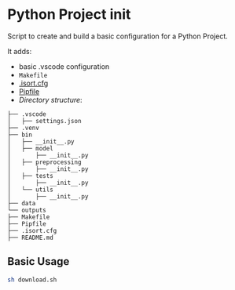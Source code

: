 # Python Project init

Script to create and build a basic configuration for a Python Project.

 It adds:
-  basic .vscode configuration
-  `Makefile`
-  [.isort.cfg](https://github.com/PyCQA/isort)
-  [Pipfile](https://pipenv-fork.readthedocs.io/en/latest/)
-  *Directory structure*:

```text
├── .vscode
│   ├── settings.json
├── .venv
├── bin
│   ├── __init__.py
│   ├── model
│       ├── __init__.py
│   ├── preprocessing
│       ├── __init__.py
│   ├── tests
│       ├── __init__.py
│   └── utils
│       ├── __init__.py
├── data
└── outputs
├── Makefile
├── Pipfile
├── .isort.cfg
├── README.md
```

## Basic Usage

```bash
sh download.sh
```
